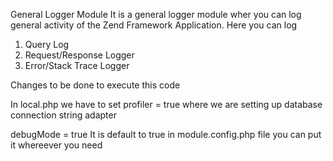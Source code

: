 General Logger Module
It is a general logger module wher you can log general activity of the Zend Framework Application.
Here you can log
 1. Query Log
 2. Request/Response Logger
 3. Error/Stack Trace Logger


Changes to be done to execute this code

In local.php
we have to set 
	profiler = true where we are setting up database connection string adapter
	
debugMode = true
It is default to true in module.config.php file you can put it whereever you need
